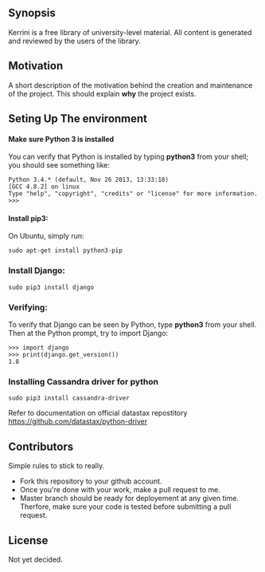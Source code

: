 ## Synopsis
Kerrini is a free library of university-level material. All content is generated and reviewed by the users of the library.

## Motivation

A short description of the motivation behind the creation and maintenance of the project. This should explain **why** the project exists.

## Seting Up The environment
#### Make sure Python 3 is installed
You can verify that Python is installed by typing **python3** from your shell; you should see something like:

    Python 3.4.* (default, Nov 26 2013, 13:33:18)
    [GCC 4.8.2] on linux
    Type "help", "copyright", "credits" or "license" for more information.
    >>>

#### Install pip3:
On Ubuntu, simply run:

    sudo apt-get install python3-pip

### Install Django:

    sudo pip3 install django

### Verifying:

To verify that Django can be seen by Python, type **python3** from your shell. Then at the Python prompt, try to import Django:

    >>> import django
    >>> print(django.get_version())
    1.8

### Installing Cassandra driver for python

    sudo pip3 install cassandra-driver

Refer to documentation on official datastax repostitory
https://github.com/datastax/python-driver

## Contributors

Simple rules to stick to really.
- Fork this repository to your github account.
- Once you're done with your work, make a pull request to me.
- Master branch should be ready for deployement at any given time. Therfore, make sure your code is tested before submitting a pull request.


## License

Not yet decided.
